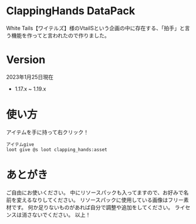 # ClappingHands DataPack
White Tails【ワイテルズ】様のVtailSという企画の中に存在する、「拍手」と言う機能を作ってと言われたので作りました。

# Version
2023年1月25日現在
- 1.17.x ~ 1.19.x

# 使い方
アイテムを手に持って右クリック！
```
アイテムgive
loot give @s loot clapping_hands:asset
```

# あとがき
ご自由にお使いください。
中にリソースパックも入ってますので、お好みで名前を変えるなりしてください。
リソースパックに使用している画像はフリー素材です。
何か足りないものがあれば自分で調整や追加をしてください。
ライセンスは消さないでください。
以上！
